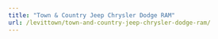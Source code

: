 ```yaml
---
title: "Town & Country Jeep Chrysler Dodge RAM"
url: /levittown/town-and-country-jeep-chrysler-dodge-ram/
---
```

